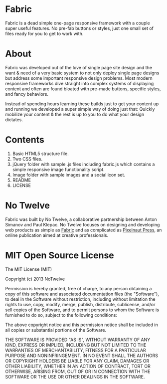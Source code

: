 Fabric
======

Fabric is a dead simple one-page responsive framework with a couple super useful features. No pre-fab buttons or styles, just one small set of files ready for you to get to work with.


About
======

Fabric was developed out of the love of single page site design and the want &amp; need of a very basic system to not only deploy single page designs but address some important responsive design problems. Most modern responsive frameworks dive straight into complex systems of displaying content and often are found bloated with pre-made buttons, specific styles, and fancy behaviors. 

Instead of spending hours learning these builds just to get your content up and running we developed a super simple way of doing just that:
Quickly mobilize your content &amp; the rest is up to you to do what your design dictates.


Contents
======
1. Basic HTML5 structure file.
2. Two CSS files.
3. jQuery folder with sample .js files including fabric.js which contains a simple responsive image functionality script.
4. Image folder with sample images and a social icon set. 
5. README 
6. LICENSE


No Twelve
======

Fabric was built by No Twelve, a collaborative partnership between Anton Simanov and Paul Klepac.
No Twelve focuses on designing and developing web products as simple as <a href="http://fabric.notwelve.com/">Fabric</a> and as complicated as <a href="http://pixelnautpress.com/">Pixelnaut Press</a>, an online publication aimed at creative professionals.



MIT Open Source License
======

The MIT License (MIT)

Copyright (c) 2013 NoTwelve

Permission is hereby granted, free of charge, to any person obtaining a copy of
this software and associated documentation files (the "Software"), to deal in
the Software without restriction, including without limitation the rights to
use, copy, modify, merge, publish, distribute, sublicense, and/or sell copies of
the Software, and to permit persons to whom the Software is furnished to do so,
subject to the following conditions:

The above copyright notice and this permission notice shall be included in all
copies or substantial portions of the Software.

THE SOFTWARE IS PROVIDED "AS IS", WITHOUT WARRANTY OF ANY KIND, EXPRESS OR
IMPLIED, INCLUDING BUT NOT LIMITED TO THE WARRANTIES OF MERCHANTABILITY, FITNESS
FOR A PARTICULAR PURPOSE AND NONINFRINGEMENT. IN NO EVENT SHALL THE AUTHORS OR
COPYRIGHT HOLDERS BE LIABLE FOR ANY CLAIM, DAMAGES OR OTHER LIABILITY, WHETHER
IN AN ACTION OF CONTRACT, TORT OR OTHERWISE, ARISING FROM, OUT OF OR IN
CONNECTION WITH THE SOFTWARE OR THE USE OR OTHER DEALINGS IN THE SOFTWARE.
